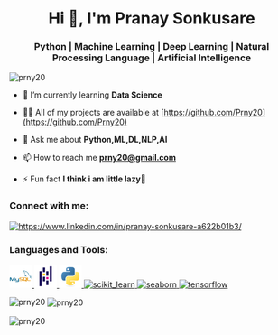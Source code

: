 <h1 align="center">Hi 👋, I'm Pranay Sonkusare</h1>
<h3 align="center">Python | Machine Learning | Deep Learning | Natural Processing Language | Artificial Intelligence</h3>

<p align="left"> <img src="https://komarev.com/ghpvc/?username=prny20&label=Profile%20views&color=0e75b6&style=flat" alt="prny20" /> </p>

- 🌱 I’m currently learning **Data Science**

- 👨‍💻 All of my projects are available at [https://github.com/Prny20](https://github.com/Prny20)

- 💬 Ask me about **Python,ML,DL,NLP,AI**

- 📫 How to reach me **prny20@gmail.com**

- ⚡ Fun fact **I think i am little lazy🥱**

<h3 align="left">Connect with me:</h3>
<p align="left">
<a href="https://linkedin.com/in/https://www.linkedin.com/in/pranay-sonkusare-a622b01b3/" target="blank"><img align="center" src="https://raw.githubusercontent.com/rahuldkjain/github-profile-readme-generator/master/src/images/icons/Social/linked-in-alt.svg" alt="https://www.linkedin.com/in/pranay-sonkusare-a622b01b3/" height="30" width="40" /></a>
</p>

<h3 align="left">Languages and Tools:</h3>
<p align="left"> <a href="https://www.mysql.com/" target="_blank" rel="noreferrer"> <img src="https://raw.githubusercontent.com/devicons/devicon/master/icons/mysql/mysql-original-wordmark.svg" alt="mysql" width="40" height="40"/> </a> <a href="https://pandas.pydata.org/" target="_blank" rel="noreferrer"> <img src="https://raw.githubusercontent.com/devicons/devicon/2ae2a900d2f041da66e950e4d48052658d850630/icons/pandas/pandas-original.svg" alt="pandas" width="40" height="40"/> </a> <a href="https://www.python.org" target="_blank" rel="noreferrer"> <img src="https://raw.githubusercontent.com/devicons/devicon/master/icons/python/python-original.svg" alt="python" width="40" height="40"/> </a> <a href="https://scikit-learn.org/" target="_blank" rel="noreferrer"> <img src="https://upload.wikimedia.org/wikipedia/commons/0/05/Scikit_learn_logo_small.svg" alt="scikit_learn" width="40" height="40"/> </a> <a href="https://seaborn.pydata.org/" target="_blank" rel="noreferrer"> <img src="https://seaborn.pydata.org/_images/logo-mark-lightbg.svg" alt="seaborn" width="40" height="40"/> </a> <a href="https://www.tensorflow.org" target="_blank" rel="noreferrer"> <img src="https://www.vectorlogo.zone/logos/tensorflow/tensorflow-icon.svg" alt="tensorflow" width="40" height="40"/> </a> </p>

<p><img align="left" src="https://github-readme-stats.vercel.app/api/top-langs?username=prny20&show_icons=true&locale=en&layout=compact" alt="prny20" /></p>

<p>&nbsp;<img align="center" src="https://github-readme-stats.vercel.app/api?username=prny20&show_icons=true&locale=en" alt="prny20" /></p>

<p><img align="center" src="https://github-readme-streak-stats.herokuapp.com/?user=prny20&" alt="prny20" /></p>

